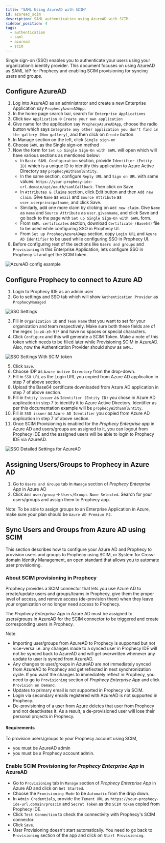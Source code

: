 ```yaml
---
title: "SAML Using AzureAD with SCIM"
id: azuread_scim
description: SAML authentication using AzureAD with SCIM
sidebar_position: 4
tags:
  - authentication
  - saml
  - azuread
  - scim
---
```


Single sign-on (SSO) enables you to authenticate your users using your organization’s identity provider.
This document focuses on using AzureAD as SAML IdP for Prophecy and enabling SCIM provisioning for syncing users and
groups.

## Configure AzureAD

1. Log into AzureAD as an administrator and create a new Enterprise Application say `ProphecyAzureADApp`.
2. In the home page search bar, search for `Enterprise Applications`
3. Click `New Application` -> `Create your own application`
4. Give name for the application say `ProphecyAzureADApp`, choose the radio button which says `Integrate any other application you don't find in the gallery (Non-gallery)`, and then click on `Create` button.
5. In Manage section on the left, click `Single sign-on`
6. Choose `SAML` as the Single sign-on method
7. Now the form for `Set up Single Sign-On with SAML` will open which will have various sections as mentioned below:
   - In `Basic SAML Configuration` section, provide `Identifier (Entity ID)` which is a unique ID to identify this application to Azure Active Directory say `prophecyWithSamlEntity`.
   - In the same section, configure `Reply URL` and `Sign on URL` with same values: `https://your-prophecy-ide-url.domain/api/oauth/samlCallback`. Then click on Save.
   - In `Attributes & Claims` section, click Edit button and then `Add new claim`. Give `Name` as `email` and `Source Attribute` as `user.userprincipalname`, and click Save.
   - Similarly, add one more claim by clicking on `Add new claim`. Give `Name` as `name` and `Source Attribute` as `user.givenname`, and click Save and go back to the page with `Set up Single Sign-On with SAML` form.
   - From `SAML certificates` section, download `Certificate (Base64)` file to be used while configuring SSO in Prophecy UI.
   - From `Set up ProphecyAzureADApp` section, copy `Login URL` and `Azure AD Identifier` to be used while configuring SSO in Prophecy UI.
8. Before configuring rest of the sections like `Users and groups` and `Provisioning` in this Enterprise Application, lets configure SSO in Prophecy UI and get the SCIM token.

![AzureAD config example](./img/azure_enterpriseapp_sso.png)

## Configure Prophecy to connect to Azure AD

1. Login to Prophecy IDE as an admin user
2. Go to settings and SSO tab which will show `Authentication Provider` as `ProphecyManaged`

![SSO Settings](./img/sso_settings.png)

3. Fill in `Organization ID` and `Team Name` that you want to set for your organization and team respectively. Make sure both these fields are of the regex `[a-zA-z0-9]*` and have no spaces or special characters.
4. Click `Configure` and this will generate a SCIM Token. Make a note of this token which needs to be filled later while Provisioning SCIM in AzureAD. Also, now the Authentication Provider should show as `SAML`.

![SSO Settings With SCIM token](./img/sso_settings_with_token.png)

5. Click `Save`.
6. Choose IDP as `Azure Active Directory` from the drop-down.
7. Fill in `SSO URL` as the Login URL you copied from Azure AD application in step 7 of above section.
8. Upload the Base64 certificate downloaded from Azure AD application in step 7 of above section.
9. Fill in `Entity issuer` as `Identifier (Entity ID)` you chose in Azure AD application in step 7 to identify it to Azure Active Directory. Identifier as per this documentation example will be `prophecyWithSamlEntity`.
10. Fill in `SSO issuer` as `Azure AD Identifier` you copied from Azure AD application in step 7 of above section.
11. Once SCIM Provisioning is enabled for the _Prophecy Enterprise app_ in Azure AD and users/groups are assigned to it, you can logout from Prophecy IDE and the assigned users will be able to login to Prophecy IDE via AzureAD.

![SSO Detailed Settings for AzureAD](./img/sso_settings_detailed_azuread.png)

## Assigning Users/Groups to Prophecy in Azure AD

1. Go to `Users and Groups` tab in `Manage` section of _Prophecy Enterprise App_ in Azure AD
2. Click `Add user/group` -> `Users/Groups None Selected`. Search for your users/groups and assign them to Prophecy app.

Note: To be able to assign groups to an Enterprise Application in Azure, make sure your plan should be `Azure AD Premium P2`.

## Sync Users and Groups from Azure AD using SCIM

This section describes how to configure your Azure AD and Prophecy to provision users and groups to Prophecy using SCIM,
or System for Cross-domain Identity Management, an open standard that allows you to automate user provisioning.

### About SCIM provisioning in Prophecy

Prophecy provides a SCIM connector that lets you use Azure AD to create/update users and groups/teams in Prophecy, give them the proper level of access,
and remove access (de-provision them) when they leave your organization or no longer need access to Prophecy.

The _Prophecy Enterprise App_ in Azure AD must be assigned to users/groups in AzureAD for the SCIM connector to be triggered and
create corresponding users in Prophecy.

Note:

- Importing user/groups from AzureAD to Prophecy is supported but not vice-versa i.e. any changes made to a synced user in
  Prophecy IDE will not be synced back to AzureAD and will get overwritten whenever any update to user is synced from AzureAD.
- Any changes to user/groups in AzureAD are not immediately synced from AzureAD to Prophecy and get reflected in next synchronization cycle. If you want the changes to immediately reflect in Prophecy,
  you need to go to `Provisioning` section of _Prophecy Enterprise App_ and click `Provision on Demand`.
- Updates to primary email is not supported in Prophecy via SCIM.
- Login via secondary emails registered with AzureAD is not supported in Prophecy.
- De-provisioning of a user from Azure deletes that user from Prophecy and not deactivates it. As a result, a
  de-provisioned user will lose their personal projects in Prophecy.

#### Requirements

To provision users/groups to your Prophecy account using SCIM,

- you must be AzureAD admin
- you must be a Prophecy account admin.

### Enable SCIM Provisioning for _Prophecy Enterprise App_ in AzureAD

- Go to `Provisioning` tab in `Manage` section of _Prophecy Enterprise App_ in Azure AD and click on `Get Started`.
- Choose the `Provisioning Mode` to be `Automatic` from the drop down.
- In `Admin Credentials`, provide the `Tenant URL` as `https://your-prophecy-ide-url.domain/proscim` and `Secret Token` as the `SCIM token` copied from Prophecy IDE.
- Click `Test Connection` to check the connectivity with Prophecy's SCIM connector.
- Click `Save`.
- User Provisioning doesn't start automatically. You need to go back to `Provisioning` section of the app and click on `Start Provisioning`.
